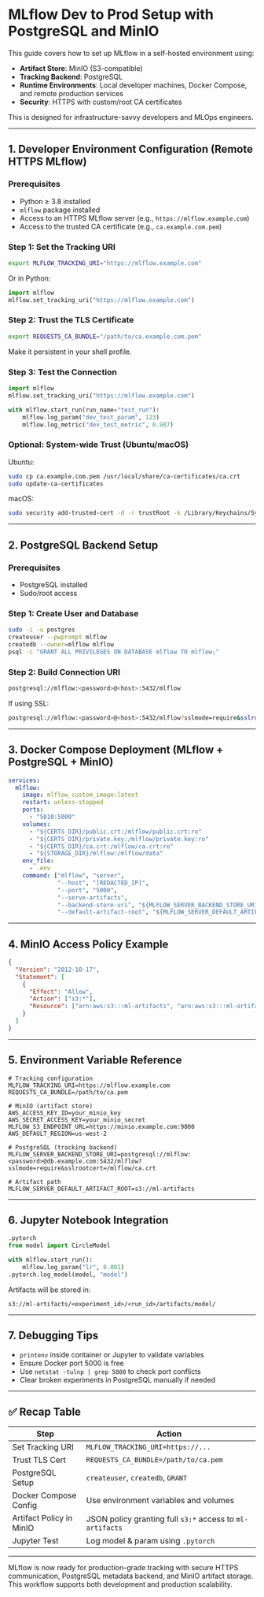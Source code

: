 # MLflow Dev to Prod Setup with PostgreSQL and MinIO

This guide covers how to set up MLflow in a self-hosted environment using:
- **Artifact Store**: MinIO (S3-compatible)
- **Tracking Backend**: PostgreSQL
- **Runtime Environments**: Local developer machines, Docker Compose, and remote production services
- **Security**: HTTPS with custom/root CA certificates

This is designed for infrastructure-savvy developers and MLOps engineers.

---

## 1. Developer Environment Configuration (Remote HTTPS MLflow)

### Prerequisites
- Python ≥ 3.8 installed
- `mlflow` package installed
- Access to an HTTPS MLflow server (e.g., `https://mlflow.example.com`)
- Access to the trusted CA certificate (e.g., `ca.example.com.pem`)

### Step 1: Set the Tracking URI
```bash
export MLFLOW_TRACKING_URI="https://mlflow.example.com"
```
Or in Python:
```python
import mlflow
mlflow.set_tracking_uri("https://mlflow.example.com")
```

### Step 2: Trust the TLS Certificate
```bash
export REQUESTS_CA_BUNDLE="/path/to/ca.example.com.pem"
```
Make it persistent in your shell profile.

### Step 3: Test the Connection
```python
import mlflow
mlflow.set_tracking_uri("https://mlflow.example.com")

with mlflow.start_run(run_name="test_run"):
    mlflow.log_param("dev_test_param", 123)
    mlflow.log_metric("dev_test_metric", 0.987)
```

### Optional: System-wide Trust (Ubuntu/macOS)
Ubuntu:
```bash
sudo cp ca.example.com.pem /usr/local/share/ca-certificates/ca.crt
sudo update-ca-certificates
```
macOS:
```bash
sudo security add-trusted-cert -d -r trustRoot -k /Library/Keychains/System.keychain ca.example.com.pem
```

---

## 2. PostgreSQL Backend Setup

### Prerequisites
- PostgreSQL installed
- Sudo/root access

### Step 1: Create User and Database
```bash
sudo -i -u postgres
createuser --pwprompt mlflow
createdb --owner=mlflow mlflow
psql -c "GRANT ALL PRIVILEGES ON DATABASE mlflow TO mlflow;"
```

### Step 2: Build Connection URI
```bash
postgresql://mlflow:<password>@<host>:5432/mlflow
```

If using SSL:
```bash
postgresql://mlflow:<password>@<host>:5432/mlflow?sslmode=require&sslrootcert=/path/to/ca.crt
```

---

## 3. Docker Compose Deployment (MLflow + PostgreSQL + MinIO)

```yaml
services:
  mlflow:
    image: mlflow_custom_image:latest
    restart: unless-stopped
    ports:
      - "5010:5000"
    volumes:
      - "${CERTS_DIR}/public.crt:/mlflow/public.crt:ro"
      - "${CERTS_DIR}/private.key:/mlflow/private.key:ro"
      - "${CERTS_DIR}/ca.crt:/mlflow/ca.crt:ro"
      - "${STORAGE_DIR}/mlflow:/mlflow/data"
    env_file:
      - .env
    command: ["mlflow", "server",
              "--host", "[REDACTED_IP]",
              "--port", "5000",
              "--serve-artifacts",
              "--backend-store-uri", "${MLFLOW_SERVER_BACKEND_STORE_URI}",
              "--default-artifact-root", "${MLFLOW_SERVER_DEFAULT_ARTIFACT_ROOT}"]
```

---

## 4. MinIO Access Policy Example
```json
{
  "Version": "2012-10-17",
  "Statement": [
    {
      "Effect": "Allow",
      "Action": ["s3:*"],
      "Resource": ["arn:aws:s3:::ml-artifacts", "arn:aws:s3:::ml-artifacts/*"]
    }
  ]
}
```

---

## 5. Environment Variable Reference

```
# Tracking configuration
MLFLOW_TRACKING_URI=https://mlflow.example.com
REQUESTS_CA_BUNDLE=/path/to/ca.pem

# MinIO (artifact store)
AWS_ACCESS_KEY_ID=your_minio_key
AWS_SECRET_ACCESS_KEY=your_minio_secret
MLFLOW_S3_ENDPOINT_URL=https://minio.example.com:9000
AWS_DEFAULT_REGION=us-west-2

# PostgreSQL (tracking backend)
MLFLOW_SERVER_BACKEND_STORE_URI=postgresql://mlflow:<password>@db.example.com:5432/mlflow?sslmode=require&sslrootcert=/mlflow/ca.crt

# Artifact path
MLFLOW_SERVER_DEFAULT_ARTIFACT_ROOT=s3://ml-artifacts
```

---

## 6. Jupyter Notebook Integration

```python
.pytorch
from model import CircleModel

with mlflow.start_run():
    mlflow.log_param("lr", 0.001)
.pytorch.log_model(model, "model")
```

Artifacts will be stored in:
```
s3://ml-artifacts/<experiment_id>/<run_id>/artifacts/model/
```

---

## 7. Debugging Tips
- `printenv` inside container or Jupyter to validate variables
- Ensure Docker port 5000 is free
- Use `netstat -tulnp | grep 5000` to check port conflicts
- Clear broken experiments in PostgreSQL manually if needed

---

## ✅ Recap Table

| Step                        | Action                                                   |
|----------------------------|-----------------------------------------------------------|
| Set Tracking URI           | `MLFLOW_TRACKING_URI=https://...`                         |
| Trust TLS Cert             | `REQUESTS_CA_BUNDLE=/path/to/ca.pem`                      |
| PostgreSQL Setup           | `createuser`, `createdb`, `GRANT`                         |
| Docker Compose Config      | Use environment variables and volumes                     |
| Artifact Policy in MinIO   | JSON policy granting full `s3:*` access to `ml-artifacts` |
| Jupyter Test               | Log model & param using `.pytorch`                 |

---

MLflow is now ready for production-grade tracking with secure HTTPS communication, PostgreSQL metadata backend, and MinIO artifact storage. This workflow supports both development and production scalability.

